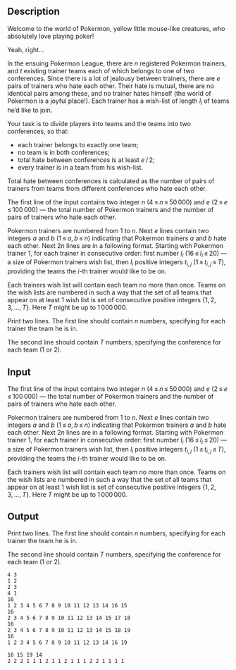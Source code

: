 ## Description

<div><p>Welcome to the world of Pokermon, yellow little mouse-like creatures, who absolutely love playing poker! </p><p>Yeah, right… </p><p>In the ensuing Pokermon League, there are <span class="tex-span"><i>n</i></span> registered Pokermon trainers, and <span class="tex-span"><i>t</i></span> existing trainer teams each of which belongs to one of two conferences. Since there is a lot of jealousy between trainers, there are <span class="tex-span"><i>e</i></span> pairs of trainers who hate each other. Their hate is mutual, there are no identical pairs among these, and no trainer hates himself (the world of Pokermon is a joyful place!). Each trainer has a wish-list of length <span class="tex-span"><i>l</i><sub class="lower-index"><i>i</i></sub></span> of teams he’d like to join.</p><p>Your task is to divide players into teams and the teams into two conferences, so that: </p><ul>  <li> each trainer belongs to exactly one team;  </li><li> no team is in both conferences;  </li><li> total hate between conferences is at least <span class="tex-span"><i>e</i> / 2</span>;  </li><li> every trainer is in a team from his wish-list. </li></ul><p>Total hate between conferences is calculated as the number of pairs of trainers from teams from different conferences who hate each other. </p></div><div class="input-specification"><p>The first line of the input contains two integer <span class="tex-span"><i>n</i></span> (<span class="tex-span">4 ≤ <i>n</i> ≤ 50 000</span>) and <span class="tex-span"><i>e</i></span> (<span class="tex-span">2 ≤ <i>e</i> ≤ 100 000</span>)&nbsp;— the total number of Pokermon trainers and the number of pairs of trainers who hate each other.</p><p>Pokermon trainers are numbered from <span class="tex-span">1</span> to <span class="tex-span"><i>n</i></span>. Next <span class="tex-span"><i>e</i></span> lines contain two integers <span class="tex-span"><i>a</i></span> and <span class="tex-span"><i>b</i></span> (<span class="tex-span">1 ≤ <i>a</i>, <i>b</i> ≤ <i>n</i></span>) indicating that Pokermon trainers <span class="tex-span"><i>a</i></span> and <span class="tex-span"><i>b</i></span> hate each other. Next <span class="tex-span">2<i>n</i></span> lines are in a following format. Starting with Pokermon trainer <span class="tex-span">1</span>, for each trainer in consecutive order: first number <span class="tex-span"><i>l</i><sub class="lower-index"><i>i</i></sub></span> (<span class="tex-span">16 ≤ <i>l</i><sub class="lower-index"><i>i</i></sub> ≤ 20</span>)&nbsp;— a size of Pokermon trainers wish list, then <span class="tex-span"><i>l</i><sub class="lower-index"><i>i</i></sub></span> positive integers <span class="tex-span"><i>t</i><sub class="lower-index"><i>i</i>, <i>j</i></sub></span> (<span class="tex-span">1 ≤ <i>t</i><sub class="lower-index"><i>i</i>, <i>j</i></sub> ≤ <i>T</i></span>), providing the teams the <span class="tex-span"><i>i</i></span>-th trainer would like to be on.</p><p>Each trainers wish list will contain each team no more than once. Teams on the wish lists are numbered in such a way that the set of all teams that appear on at least <span class="tex-span">1</span> wish list is set of consecutive positive integers <span class="tex-span">{1, 2, 3, …, <i>T</i>}</span>. Here <span class="tex-span"><i>T</i></span> might be up to <span class="tex-span">1 000 000</span>.</p></div><div class="output-specification"><p>Print two lines. The first line should contain <span class="tex-span"><i>n</i></span> numbers, specifying for each trainer the team he is in.</p><p>The second line should contain <span class="tex-span"><i>T</i></span> numbers, specifying the conference for each team (<span class="tex-span">1</span> or <span class="tex-span">2</span>).</p></div>

## Input

<p>The first line of the input contains two integer <span class="tex-span"><i>n</i></span> (<span class="tex-span">4 ≤ <i>n</i> ≤ 50 000</span>) and <span class="tex-span"><i>e</i></span> (<span class="tex-span">2 ≤ <i>e</i> ≤ 100 000</span>)&nbsp;— the total number of Pokermon trainers and the number of pairs of trainers who hate each other.</p><p>Pokermon trainers are numbered from <span class="tex-span">1</span> to <span class="tex-span"><i>n</i></span>. Next <span class="tex-span"><i>e</i></span> lines contain two integers <span class="tex-span"><i>a</i></span> and <span class="tex-span"><i>b</i></span> (<span class="tex-span">1 ≤ <i>a</i>, <i>b</i> ≤ <i>n</i></span>) indicating that Pokermon trainers <span class="tex-span"><i>a</i></span> and <span class="tex-span"><i>b</i></span> hate each other. Next <span class="tex-span">2<i>n</i></span> lines are in a following format. Starting with Pokermon trainer <span class="tex-span">1</span>, for each trainer in consecutive order: first number <span class="tex-span"><i>l</i><sub class="lower-index"><i>i</i></sub></span> (<span class="tex-span">16 ≤ <i>l</i><sub class="lower-index"><i>i</i></sub> ≤ 20</span>)&nbsp;— a size of Pokermon trainers wish list, then <span class="tex-span"><i>l</i><sub class="lower-index"><i>i</i></sub></span> positive integers <span class="tex-span"><i>t</i><sub class="lower-index"><i>i</i>, <i>j</i></sub></span> (<span class="tex-span">1 ≤ <i>t</i><sub class="lower-index"><i>i</i>, <i>j</i></sub> ≤ <i>T</i></span>), providing the teams the <span class="tex-span"><i>i</i></span>-th trainer would like to be on.</p><p>Each trainers wish list will contain each team no more than once. Teams on the wish lists are numbered in such a way that the set of all teams that appear on at least <span class="tex-span">1</span> wish list is set of consecutive positive integers <span class="tex-span">{1, 2, 3, …, <i>T</i>}</span>. Here <span class="tex-span"><i>T</i></span> might be up to <span class="tex-span">1 000 000</span>.</p>

## Output

<p>Print two lines. The first line should contain <span class="tex-span"><i>n</i></span> numbers, specifying for each trainer the team he is in.</p><p>The second line should contain <span class="tex-span"><i>T</i></span> numbers, specifying the conference for each team (<span class="tex-span">1</span> or <span class="tex-span">2</span>).</p>





```input1
4 3
1 2
2 3
4 1
16
1 2 3 4 5 6 7 8 9 10 11 12 13 14 16 15
16
2 3 4 5 6 7 8 9 10 11 12 13 14 15 17 18
16
2 3 4 5 6 7 8 9 10 11 12 13 14 15 18 19
16
1 2 3 4 5 6 7 8 9 10 11 12 13 14 16 19

```




```output1
16 15 19 14 
2 2 2 1 1 1 2 1 1 2 1 1 1 2 2 1 1 1 1
```


